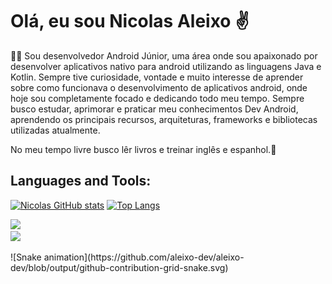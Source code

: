 # Olá, eu sou Nicolas Aleixo ✌️

👨‍💻 Sou desenvolvedor Android Júnior, uma área onde sou apaixonado por desenvolver aplicativos nativo para android utilizando as linguagens Java e Kotlin. Sempre tive curiosidade, vontade e muito interesse de aprender sobre como funcionava o desenvolvimento de aplicativos android, onde hoje sou completamente focado e dedicando todo meu tempo. Sempre busco estudar, aprimorar e praticar meu conhecimentos Dev Android, aprendendo os principais recursos, arquiteturas, frameworks e bibliotecas utilizadas atualmente.

No meu tempo livre busco lêr livros e treinar inglês e espanhol.🚀

## Languages and Tools:

[![Nicolas GitHub stats](https://github-readme-stats.vercel.app/api?username=aleixo-dev)](https://github.com/aleixo-dev/github-readme-stats)
[![Top Langs](https://github-readme-stats.vercel.app/api/top-langs/?username=aleixo-dev)](https://github.com/aleixo-dev/github-readme-stats)


<code><img height="20" src="https://img.shields.io/badge/Kotlin-0095D5?&style=for-the-badge&logo=kotlin&logoColor=white"> </code>
<code><img height="20" src="https://img.shields.io/badge/Java-ED8B00?style=for-the-badge&logo=java&logoColor=white"></code>

<div>
  ![Snake animation](https://github.com/aleixo-dev/aleixo-dev/blob/output/github-contribution-grid-snake.svg)
</div>


